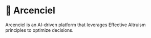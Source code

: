 # 🌈 Arcenciel
Arcenciel is an AI-driven platform that leverages Effective Altruism principles to optimize decisions.
